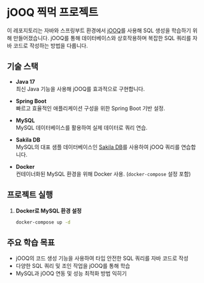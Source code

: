 # jOOQ 찍먹 프로젝트

이 레포지토리는 자바와 스프링부트 환경에서 [jOOQ](https://www.jooq.org/)를 사용해 SQL 생성을 학습하기 위해 만들어졌습니다. jOOQ를 통해 데이터베이스와 상호작용하며 복잡한 SQL 쿼리를 자바 코드로 작성하는 방법을 다룹니다.

## 기술 스택

- **Java 17**  
  최신 Java 기능을 사용해 jOOQ를 효과적으로 구현합니다.

- **Spring Boot**  
  빠르고 효율적인 애플리케이션 구성을 위한 Spring Boot 기반 설정.

- **MySQL**  
  MySQL 데이터베이스를 활용하여 실제 데이터로 쿼리 연습.

- **Sakila DB**  
  MySQL의 대표 샘플 데이터베이스인 [Sakila DB](https://dev.mysql.com/doc/sakila/en/)를 사용하여 jOOQ 쿼리를 연습합니다.

- **Docker**  
  컨테이너화된 MySQL 환경을 위해 Docker 사용. (`docker-compose` 설정 포함)

## 프로젝트 실행

1. **Docker로 MySQL 환경 설정**
   ```bash
   docker-compose up -d

## 주요 학습 목표
- jOOQ의 코드 생성 기능을 사용하여 타입 안전한 SQL 쿼리를 자바 코드로 작성
- 다양한 SQL 쿼리 및 조인 작업을 jOOQ를 통해 학습
- MySQL과 jOOQ 연동 및 성능 최적화 방법 익히기
